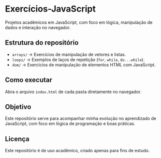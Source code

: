 # Exercícios-JavaScript
Projetos acadêmicos em JavaScript, com foco em lógica, manipulação de dados e interação no navegador.

## Estrutura do repositório
- `arrays/` → Exercícios de manipulação de vetores e listas.
- `loops/` → Exemplos de laços de repetição (`for`, `while`, `do...while`).
- `dom/` → Exercícios de manipulação de elementos HTML com JavaScript.

## Como executar
Abra o arquivo `index.html` de cada pasta diretamente no navegador.

## Objetivo
Este repositório serve para acompanhar minha evolução no aprendizado de JavaScript, com foco em lógica de programação e boas práticas.

## Licença
Este repositório é de uso acadêmico, criado apenas para fins de estudo.
